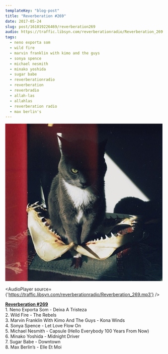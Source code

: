 ```yaml
---
templateKey: "blog-post"
title: "Reverberation #269"
date: 2017-05-24
slug: post/161019226469/reverberation269
audio: https://traffic.libsyn.com/reverberationradio/Reverberation_269.mp3
tags:
  - neno exporta som
  - wild fire
  - marvin franklin with kimo and the guys
  - sonya spence
  - michael nesmith
  - minako yoshida
  - sugar babe
  - reverberationradio
  - reverberation
  - reverbradio
  - allah-las
  - allahlas
  - reverberation radio
  - max berlin's
---
```


![Reverberation #269](../images/0a88e73d192da227173449cb31643b94807a2cfb0b74e99c61f41e76de2f3327.jpg)

<AudioPlayer source={'https://traffic.libsyn.com/reverberationradio/Reverberation_269.mp3'} />

<p><b><a href="traffic.libsyn.com/reverberationradio/Reverberation_269.mp3">Reverberation #269</a><br /></b>1. Neno Exporta Som - Deixa A Tristeza<br />2. Wild Fire - The Rebels<br />3. Marvin Franklin With Kimo And The Guys - Kona Winds<br />4. Sonya Spence - Let Love Flow On<br />5. Michael Nesmith - Capsule (Hello Everybody 100 Years From Now)<br />6. Minako Yoshida - Midnight Driver<br />7. Sugar Babe - Downtown<br />8. Max Berlin&rsquo;s - Elle Et Moi</p>
